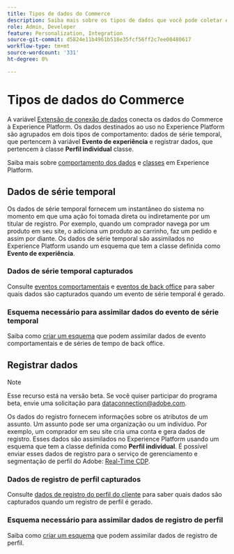 ```yaml
---
title: Tipos de dados do Commerce
description: Saiba mais sobre os tipos de dados que você pode coletar e enviar para o Experience Platform.
role: Admin, Developer
feature: Personalization, Integration
source-git-commit: d5824e11b4961b518e35fcf56ff2c7ee00480617
workflow-type: tm+mt
source-wordcount: '331'
ht-degree: 0%

---
```


# Tipos de dados do Commerce

A variável [Extensão de conexão de dados](overview.md) conecta os dados do Commerce à Experience Platform. Os dados destinados ao uso no Experience Platform são agrupados em dois tipos de comportamento: dados de série temporal, que pertencem à variável **Evento de experiência** e registrar dados, que pertencem à classe **Perfil individual** classe.

Saiba mais sobre [comportamento dos dados](https://experienceleague.adobe.com/docs/experience-platform/xdm/schema/composition.html#data-behaviors) e [classes](https://experienceleague.adobe.com/docs/experience-platform/xdm/schema/composition.html#class) em Experience Platform.

## Dados de série temporal

Os dados de série temporal fornecem um instantâneo do sistema no momento em que uma ação foi tomada direta ou indiretamente por um titular de registro. Por exemplo, quando um comprador navega por um produto em seu site, o adiciona um produto ao carrinho, faz um pedido e assim por diante. Os dados de série temporal são assimilados no Experience Platform usando um esquema que tem a classe definida como **Evento de experiência**.

### Dados de série temporal capturados

Consulte [eventos comportamentais](events.md) e [eventos de back office](events-backoffice.md) para saber quais dados são capturados quando um evento de série temporal é gerado.

### Esquema necessário para assimilar dados do evento de série temporal

Saiba como [criar um esquema](update-xdm.md) que podem assimilar dados de evento comportamentais e de séries de tempo de back office.

## Registrar dados

>[!NOTE]
>
>Esse recurso está na versão beta. Se você quiser participar do programa beta, envie uma solicitação para [dataconnection@adobe.com](mailto:dataconnection@adobe.com).

Os dados do registro fornecem informações sobre os atributos de um assunto. Um assunto pode ser uma organização ou um indivíduo. Por exemplo, um comprador em seu site cria uma conta e gera dados de registro. Esses dados são assimilados no Experience Platform usando um esquema que tem a classe definida como **Perfil individual**. É possível enviar esses dados de registro para o serviço de gerenciamento e segmentação de perfil do Adobe: [Real-Time CDP](https://experienceleague.adobe.com/docs/experience-platform/rtcdp/intro/rtcdp-intro/overview.html).

### Dados de registro de perfil capturados

Consulte [dados de registro do perfil do cliente](events-profilerecord.md) para saber quais dados são capturados quando um registro de perfil é gerado.

### Esquema necessário para assimilar dados de registro de perfil

Saiba como [criar um esquema](profile-data.md) que podem assimilar dados de registro de perfil.
